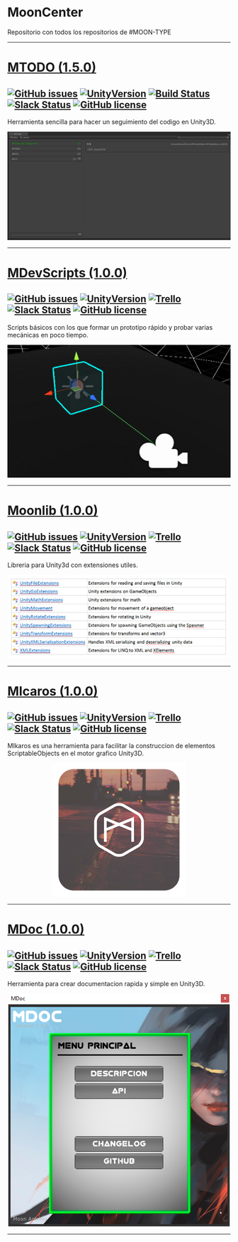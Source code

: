 # MoonCenter
Repositorio con todos los repositorios de #MOON-TYPE

---

# [MTODO (1.5.0)][1]
[![GitHub issues](https://img.shields.io/github/issues/MOON-TYPE/MTodo.svg)](https://github.com/MOON-TYPE/MTodo/issues)
[![UnityVersion](https://img.shields.io/badge/Unity-5.5.2p4-orange.svg)](https://unity3d.com/es)
[![Build Status](https://img.shields.io/badge/Trello-Active-brightgreen.svg)](https://trello.com/b/ZPmPLDJ8)
[![Slack Status](https://moonantonio.herokuapp.com/badge.svg)](https://moonantonio.herokuapp.com/)
[![GitHub license](https://img.shields.io/badge/license-Apache%202-blue.svg)](https://raw.githubusercontent.com/MOON-TYPE/MTodo/master/LICENSE)
---

Herramienta sencilla para hacer un seguimiento del codigo en Unity3D.

<p align="center"><img src="https://raw.githubusercontent.com/MOON-TYPE/MTodo/master/Res/previ.png"></p>

---

# [MDevScripts (1.0.0)][2]
[![GitHub issues](https://img.shields.io/github/issues/MOON-TYPE/MDevScripts.svg)](https://github.com/MOON-TYPE/MDevScripts/issues)
[![UnityVersion](https://img.shields.io/badge/Unity-5.5.2p4-orange.svg)](https://unity3d.com/es)
[![Trello](https://img.shields.io/badge/Trello-OFF-red.svg)](https://github.com/MOON-TYPE/MIcaros)
[![Slack Status](https://moonantonio.herokuapp.com/badge.svg)](https://moonantonio.herokuapp.com/)
[![GitHub license](https://img.shields.io/badge/license-MIT-blue.svg)](https://raw.githubusercontent.com/MOON-TYPE/MDevScripts/master/LICENSE)
---

Scripts básicos con los que formar un prototipo rápido y probar varias mecánicas en poco tiempo.

<p align="center"><img src="https://github.com/MOON-TYPE/MDevScripts/blob/master/Res/DrawRay.gif"></p>

---

# [Moonlib (1.0.0)][3]
[![GitHub issues](https://img.shields.io/github/issues/MOON-TYPE/Moonlib.svg)](https://github.com/MOON-TYPE/Moonlib/issues)
[![UnityVersion](https://img.shields.io/badge/Unity-5.5.2p4-orange.svg)](https://unity3d.com/es)
[![Trello](https://img.shields.io/badge/Trello-OFF-red.svg)](https://github.com/MOON-TYPE/Moonlib)
[![Slack Status](https://moonantonio.herokuapp.com/badge.svg)](https://moonantonio.herokuapp.com/)
[![GitHub license](https://img.shields.io/badge/license-MIT-blue.svg)](https://raw.githubusercontent.com/MOON-TYPE/Moonlib/master/LICENSE)
---

Libreria para Unity3d con extensiones utiles.

<p align="center"><img src="https://github.com/MOON-TYPE/Moonlib/blob/master/res/lib.jpg?raw=true"></p>

---



# [MIcaros (1.0.0)][4]
[![GitHub issues](https://img.shields.io/github/issues/MOON-TYPE/MIcaros.svg)](https://github.com/MOON-TYPE/MIcaros/issues)
[![UnityVersion](https://img.shields.io/badge/Unity-5.5.2p4-orange.svg)](https://unity3d.com/es)
[![Trello](https://img.shields.io/badge/Trello-OFF-red.svg)](https://github.com/MOON-TYPE/MIcaros)
[![Slack Status](https://moonantonio.herokuapp.com/badge.svg)](https://moonantonio.herokuapp.com/)
[![GitHub license](https://img.shields.io/badge/license-MIT-blue.svg)](https://raw.githubusercontent.com/MOON-TYPE/MIcaros/master/LICENSE)
---

MIkaros es una herramienta para facilitar la construccion de elementos ScriptableObjects en el motor grafico Unity3D.

<p align="center"><img src="https://github.com/MOON-TYPE/MIcaros/blob/master/res/MIcaros.png?raw=true"></p>

---



# [MDoc (1.0.0)][5]
[![GitHub issues](https://img.shields.io/github/issues/MOON-TYPE/MDoc.svg)](https://github.com/MOON-TYPE/MDoc/issues)
[![UnityVersion](https://img.shields.io/badge/Unity-5.5.2p4-orange.svg)](https://unity3d.com/es)
[![Trello](https://img.shields.io/badge/Trello-OFF-red.svg)](https://github.com/MOON-TYPE/MDoc)
[![Slack Status](https://moonantonio.herokuapp.com/badge.svg)](https://moonantonio.herokuapp.com/)
[![GitHub license](https://img.shields.io/badge/license-MIT-blue.svg)](https://raw.githubusercontent.com/MOON-TYPE/MDoc/master/LICENSE)
---

Herramienta para crear documentacion rapida y simple en Unity3D.

<p align="center"><img src="https://github.com/MOON-TYPE/MDoc/blob/master/Res/preview/preview.png?raw=true"></p>

---


[1]: https://github.com/MOON-TYPE/MTodo
[2]: https://github.com/MOON-TYPE/MDevScripts
[3]: https://github.com/MOON-TYPE/Moonlib
[4]: https://github.com/MOON-TYPE/MIcaros
[5]: https://github.com/MOON-TYPE/MDoc

